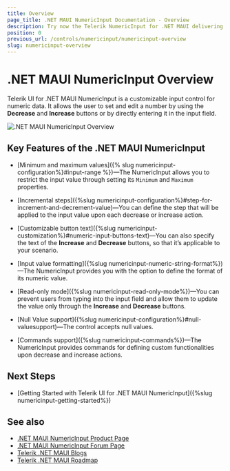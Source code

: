 ```yaml
---
title: Overview
page_title: .NET MAUI NumericInput Documentation - Overview
description: Try now the Telerik NumericInput for .NET MAUI delivering a set of options for customizing numeric input values.
position: 0
previous_url: /controls/numericinput/numericinput-overview
slug: numericinput-overview
---
```


# .NET MAUI NumericInput Overview

Telerik UI for .NET MAUI NumericInput is a customizable input control for numeric data. It allows the user to set and edit a number by using the **Decrease** and **Increase** buttons or by directly entering it in the input field.

![.NET MAUI NumericInput Overview](images/numericinput_overview.png "NumericInput Overview")

## Key Features of the .NET MAUI NumericInput

* [Minimum and maximum values]({% slug numericinput-configuration%}#input-range %})&mdash;The NumericInput allows you to restrict the input value through setting its `Minimum` and `Maximum` properties.

* [Incremental steps]({%slug numericinput-configuration%}#step-for-increment-and-decrement-value)&mdash;You can define the step that will be applied to the input value upon each decrease or increase action.

* [Customizable button text]({%slug numericinput-customization%}#numeric-input-buttons-text)&mdash;You can also specify the text of the **Increase** and **Decrease** buttons, so that it’s applicable to your scenario.

* [Input value formatting]({%slug numericinput-numeric-string-format%})&mdash;The NumericInput provides you with the option to define the format of its numeric value.

* [Read-only mode]({%slug numericinput-read-only-mode%})&mdash;You can prevent users from typing into the input field and allow them to update the value only through the **Increase** and **Decrease** buttons.

* [Null Value support]({%slug numericinput-configuration%}#null-valuesupport)&mdash;The control accepts null values.

* [Commands support]({%slug numericinput-commands%})&mdash;The NumericInput provides commands for defining custom functionalities upon decrease and increase actions.

## Next Steps

- [Getting Started with Telerik UI for .NET MAUI NumericInput]({%slug numericinput-getting-started%})

## See also

- [.NET MAUI NumericInput Product Page](https://www.telerik.com/maui-ui/numericinput)
- [.NET MAUI NumericInput Forum Page](https://www.telerik.com/forums/maui?tagId=1830)
- [Telerik .NET MAUI Blogs](https://www.telerik.com/blogs/mobile-net-maui)
- [Telerik .NET MAUI Roadmap](https://www.telerik.com/support/whats-new/maui-ui/roadmap)